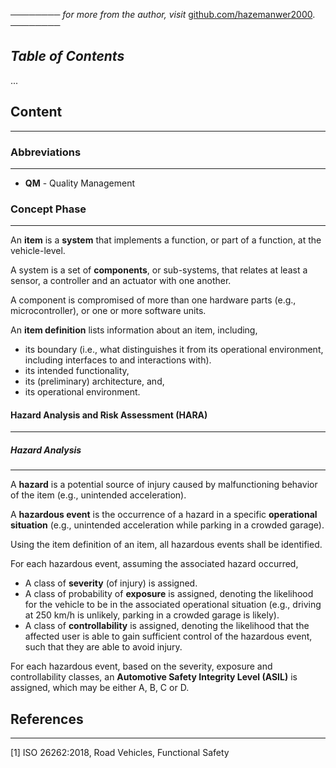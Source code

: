 ──────── *for more from the author, visit* [github.com/hazemanwer2000](https://github.com/hazemanwer2000). ────────
## *Table of Contents*
...
## Content
---
### Abbreviations
---
* **QM** - Quality Management
### Concept Phase
---
An **item** is a **system** that implements a function, or part of a function, at the vehicle-level.

A system is a set of **components**, or sub-systems, that relates at least a sensor, a controller and an actuator with one another.

A component is compromised of more than one hardware parts (e.g., microcontroller), or one or more software units.

An **item definition** lists information about an item, including,
* its boundary (i.e., what distinguishes it from its operational environment, including interfaces to and interactions with).
* its intended functionality,
* its (preliminary) architecture, and,
* its operational environment.
#### Hazard Analysis and Risk Assessment (HARA)
---
##### Hazard Analysis
---
A **hazard** is a potential source of injury caused by malfunctioning behavior of the item (e.g., unintended acceleration).

A **hazardous event** is the occurrence of a hazard in a specific **operational situation** (e.g., unintended acceleration while parking in a crowded garage).

Using the item definition of an item, all hazardous events shall be identified.

For each hazardous event, assuming the associated hazard occurred,
* A class of **severity** (of injury) is assigned.
* A class of probability of **exposure** is assigned, denoting the likelihood for the vehicle to be in the associated operational situation (e.g., driving at 250 km/h is unlikely, parking in a crowded garage is likely).
* A class of **controllability** is assigned, denoting the likelihood that the affected user is able to gain sufficient control of the hazardous event, such that they are able to avoid injury.

For each hazardous event, based on the severity, exposure and controllability classes, an **Automotive Safety Integrity Level (ASIL)** is assigned, which may be either A, B, C or D.
## References
---
[1] ISO 26262:2018, Road Vehicles, Functional Safety